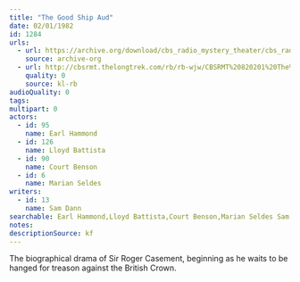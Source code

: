 ```yaml
---
title: "The Good Ship Aud"
date: 02/01/1982
id: 1284
urls: 
  - url: https://archive.org/download/cbs_radio_mystery_theater/cbs_radio_mystery_theater-1251-1300.zip/cbs_radio_mystery_theater-1251-1300%2Fcbsrmt_1284_the_good_ship_aud.mp3
    source: archive-org
  - url: http://cbsrmt.thelongtrek.com/rb/rb-wjw/CBSRMT%20820201%20The%20Good%20Ship%20Aud_Tammy%20Grimes_wjw.mp3
    quality: 0
    source: kl-rb
audioQuality: 0
tags: 
multipart: 0
actors:  
  - id: 95
    name: Earl Hammond  
  - id: 126
    name: Lloyd Battista  
  - id: 90
    name: Court Benson  
  - id: 6
    name: Marian Seldes
writers:  
  - id: 13
    name: Sam Dann
searchable: Earl Hammond,Lloyd Battista,Court Benson,Marian Seldes Sam Dann
notes: 
descriptionSource: kf
---
```

The biographical drama of Sir Roger Casement, beginning as he waits to be hanged for treason against the British Crown.